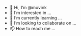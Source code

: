 - 👋 Hi, I’m @movink
- 👀 I’m interested in ...
- 🌱 I’m currently learning ...
- 💞️ I’m looking to collaborate on ...
- 📫 How to reach me ...

<!---
movink/movink is a ✨ special ✨ repository because its `README.md` (this file) appears on your GitHub profile.
You can click the Preview link to take a look at your changes.
--->
